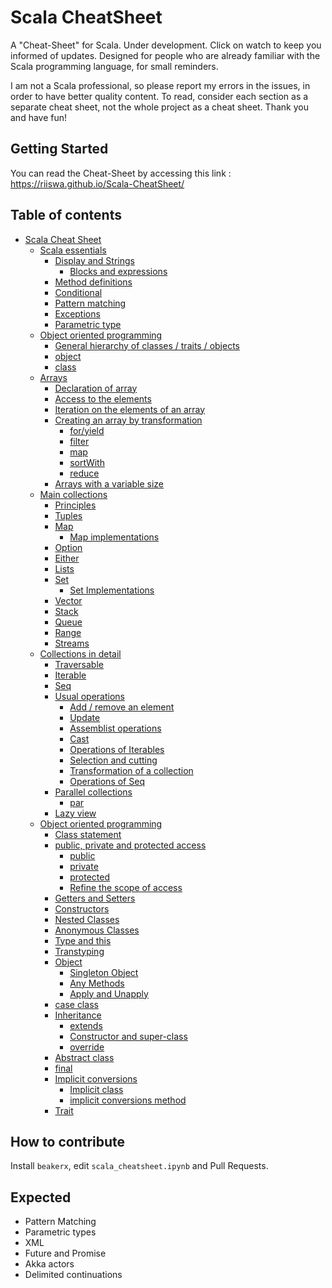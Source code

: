 # Scala CheatSheet

A "Cheat-Sheet" for Scala. Under development. Click on watch to keep you informed of updates. Designed for people who are already familiar with the Scala programming language, for small reminders.

I am not a Scala professional, so please report my errors in the issues, in order to have better quality content. To read, consider each section as a separate cheat sheet, not the whole project as a cheat sheet. Thank you and have fun!

## Getting Started

You can read the Cheat-Sheet by accessing this link : https://riiswa.github.io/Scala-CheatSheet/

## Table of contents

<div class="toc"><ul class="toc-item"><li><span><a href="https://riiswa.github.io/Scala-CheatSheet/#Scala-Cheat-Sheet" data-toc-modified-id="Scala-Cheat-Sheet-1">Scala Cheat Sheet</a></span><ul class="toc-item"><li><span><a href="https://riiswa.github.io/Scala-CheatSheet/#Scala-essentials" data-toc-modified-id="Scala-essentials-1.1">Scala essentials</a></span><ul class="toc-item"><li><span><a href="https://riiswa.github.io/Scala-CheatSheet/#Display-and-Strings" data-toc-modified-id="Display-and-Strings-1.1.1">Display and Strings</a></span><ul class="toc-item"><li><span><a href="https://riiswa.github.io/Scala-CheatSheet/#Blocks-and-expressions" data-toc-modified-id="Blocks-and-expressions-1.1.1.1">Blocks and expressions</a></span></li></ul></li><li><span><a href="https://riiswa.github.io/Scala-CheatSheet/#Method-definitions" data-toc-modified-id="Method-definitions-1.1.2">Method definitions</a></span></li><li><span><a href="https://riiswa.github.io/Scala-CheatSheet/#Conditional" data-toc-modified-id="Conditional-1.1.3">Conditional</a></span></li><li><span><a href="https://riiswa.github.io/Scala-CheatSheet/#Pattern-matching" data-toc-modified-id="Pattern-matching-1.1.4">Pattern matching</a></span></li><li><span><a href="https://riiswa.github.io/Scala-CheatSheet/#Exceptions" data-toc-modified-id="Exceptions-1.1.5">Exceptions</a></span></li><li><span><a href="https://riiswa.github.io/Scala-CheatSheet/#Parametric-type" data-toc-modified-id="Parametric-type-1.1.6">Parametric type</a></span></li></ul></li><li><span><a href="https://riiswa.github.io/Scala-CheatSheet/#Object-oriented-programming" data-toc-modified-id="Object-oriented-programming-1.2">Object oriented programming</a></span><ul class="toc-item"><li><span><a href="https://riiswa.github.io/Scala-CheatSheet/#General-hierarchy-of-classes-/-traits-/-objects" data-toc-modified-id="General-hierarchy-of-classes-/-traits-/-objects-1.2.1">General hierarchy of classes / traits / objects</a></span></li><li><span><a href="https://riiswa.github.io/Scala-CheatSheet/#object" data-toc-modified-id="object-1.2.2">object</a></span></li><li><span><a href="https://riiswa.github.io/Scala-CheatSheet/#class" data-toc-modified-id="class-1.2.3">class</a></span></li></ul></li><li><span><a href="https://riiswa.github.io/Scala-CheatSheet/#Arrays" data-toc-modified-id="Arrays-1.3">Arrays</a></span><ul class="toc-item"><li><span><a href="https://riiswa.github.io/Scala-CheatSheet/#Declaration-of-array" data-toc-modified-id="Declaration-of-array-1.3.1">Declaration of array</a></span></li><li><span><a href="https://riiswa.github.io/Scala-CheatSheet/#Access-to-the-elements" data-toc-modified-id="Access-to-the-elements-1.3.2">Access to the elements</a></span></li><li><span><a href="https://riiswa.github.io/Scala-CheatSheet/#Iteration-on-the-elements-of-an-array" data-toc-modified-id="Iteration-on-the-elements-of-an-array-1.3.3">Iteration on the elements of an array</a></span></li><li><span><a href="https://riiswa.github.io/Scala-CheatSheet/#Creating-an-array-by-transformation" data-toc-modified-id="Creating-an-array-by-transformation-1.3.4">Creating an array by transformation</a></span><ul class="toc-item"><li><span><a href="https://riiswa.github.io/Scala-CheatSheet/#for/yield" data-toc-modified-id="for/yield-1.3.4.1">for/yield</a></span></li><li><span><a href="https://riiswa.github.io/Scala-CheatSheet/#filter" data-toc-modified-id="filter-1.3.4.2">filter</a></span></li><li><span><a href="https://riiswa.github.io/Scala-CheatSheet/#map" data-toc-modified-id="map-1.3.4.3">map</a></span></li><li><span><a href="https://riiswa.github.io/Scala-CheatSheet/#sortWith" data-toc-modified-id="sortWith-1.3.4.4">sortWith</a></span></li><li><span><a href="https://riiswa.github.io/Scala-CheatSheet/#reduce" data-toc-modified-id="reduce-1.3.4.5">reduce</a></span></li></ul></li><li><span><a href="https://riiswa.github.io/Scala-CheatSheet/#Arrays-with-a-variable-size" data-toc-modified-id="Arrays-with-a-variable-size-1.3.5">Arrays with a variable size</a></span></li></ul></li><li><span><a href="https://riiswa.github.io/Scala-CheatSheet/#Main-collections" data-toc-modified-id="Main-collections-1.4">Main collections</a></span><ul class="toc-item"><li><span><a href="https://riiswa.github.io/Scala-CheatSheet/#Principles" data-toc-modified-id="Principles-1.4.1">Principles</a></span></li><li><span><a href="https://riiswa.github.io/Scala-CheatSheet/#Tuples" data-toc-modified-id="Tuples-1.4.2">Tuples</a></span></li><li><span><a href="https://riiswa.github.io/Scala-CheatSheet/#Map" data-toc-modified-id="Map-1.4.3">Map</a></span><ul class="toc-item"><li><span><a href="https://riiswa.github.io/Scala-CheatSheet/#Map-implementations" data-toc-modified-id="Map-implementations-1.4.3.1">Map implementations</a></span></li></ul></li><li><span><a href="https://riiswa.github.io/Scala-CheatSheet/#Option" data-toc-modified-id="Option-1.4.4">Option</a></span></li><li><span><a href="https://riiswa.github.io/Scala-CheatSheet/#Either" data-toc-modified-id="Either-1.4.5">Either</a></span></li><li><span><a href="https://riiswa.github.io/Scala-CheatSheet/#Lists" data-toc-modified-id="Lists-1.4.6">Lists</a></span></li><li><span><a href="https://riiswa.github.io/Scala-CheatSheet/#Set" data-toc-modified-id="Set-1.4.7">Set</a></span><ul class="toc-item"><li><span><a href="https://riiswa.github.io/Scala-CheatSheet/#Set-Implementations" data-toc-modified-id="Set-Implementations-1.4.7.1">Set Implementations</a></span></li></ul></li><li><span><a href="https://riiswa.github.io/Scala-CheatSheet/#Vector" data-toc-modified-id="Vector-1.4.8">Vector</a></span></li><li><span><a href="https://riiswa.github.io/Scala-CheatSheet/#Stack" data-toc-modified-id="Stack-1.4.9">Stack</a></span></li><li><span><a href="https://riiswa.github.io/Scala-CheatSheet/#Queue" data-toc-modified-id="Queue-1.4.10">Queue</a></span></li><li><span><a href="https://riiswa.github.io/Scala-CheatSheet/#Range" data-toc-modified-id="Range-1.4.11">Range</a></span></li><li><span><a href="https://riiswa.github.io/Scala-CheatSheet/#Streams" data-toc-modified-id="Streams-1.4.12">Streams</a></span></li></ul></li><li><span><a href="https://riiswa.github.io/Scala-CheatSheet/#Collections-in-detail" data-toc-modified-id="Collections-in-detail-1.5">Collections in detail</a></span><ul class="toc-item"><li><span><a href="https://riiswa.github.io/Scala-CheatSheet/#Traversable" data-toc-modified-id="Traversable-1.5.1">Traversable</a></span></li><li><span><a href="https://riiswa.github.io/Scala-CheatSheet/#Iterable" data-toc-modified-id="Iterable-1.5.2">Iterable</a></span></li><li><span><a href="https://riiswa.github.io/Scala-CheatSheet/#Seq" data-toc-modified-id="Seq-1.5.3">Seq</a></span></li><li><span><a href="https://riiswa.github.io/Scala-CheatSheet/#Usual-operations" data-toc-modified-id="Usual-operations-1.5.4">Usual operations</a></span><ul class="toc-item"><li><span><a href="https://riiswa.github.io/Scala-CheatSheet/#Add-/-remove-an-element" data-toc-modified-id="Add-/-remove-an-element-1.5.4.1">Add / remove an element</a></span></li><li><span><a href="https://riiswa.github.io/Scala-CheatSheet/#Update" data-toc-modified-id="Update-1.5.4.2">Update</a></span></li><li><span><a href="https://riiswa.github.io/Scala-CheatSheet/#Assemblist-operations" data-toc-modified-id="Assemblist-operations-1.5.4.3">Assemblist operations</a></span></li><li><span><a href="https://riiswa.github.io/Scala-CheatSheet/#Cast" data-toc-modified-id="Cast-1.5.4.4">Cast</a></span></li><li><span><a href="https://riiswa.github.io/Scala-CheatSheet/#Operations-of-Iterables" data-toc-modified-id="Operations-of-Iterables-1.5.4.5">Operations of Iterables</a></span></li><li><span><a href="https://riiswa.github.io/Scala-CheatSheet/#Selection-and-cutting" data-toc-modified-id="Selection-and-cutting-1.5.4.6">Selection and cutting</a></span></li><li><span><a href="https://riiswa.github.io/Scala-CheatSheet/#Transformation-of-a-collection" data-toc-modified-id="Transformation-of-a-collection-1.5.4.7">Transformation of a collection</a></span></li><li><span><a href="https://riiswa.github.io/Scala-CheatSheet/#Operations-of-Seq" data-toc-modified-id="Operations-of-Seq-1.5.4.8">Operations of Seq</a></span></li></ul></li><li><span><a href="https://riiswa.github.io/Scala-CheatSheet/#Parallel-collections" data-toc-modified-id="Parallel-collections-1.5.5">Parallel collections</a></span><ul class="toc-item"><li><span><a href="https://riiswa.github.io/Scala-CheatSheet/#par" data-toc-modified-id="par-1.5.5.1">par</a></span></li></ul></li><li><span><a href="https://riiswa.github.io/Scala-CheatSheet/#Lazy-view" data-toc-modified-id="Lazy-view-1.5.6">Lazy view</a></span></li></ul></li><li><span><a href="https://riiswa.github.io/Scala-CheatSheet/#Object-oriented-programming" data-toc-modified-id="Object-oriented-programming-1.6">Object oriented programming</a></span><ul class="toc-item"><li><span><a href="https://riiswa.github.io/Scala-CheatSheet/#Class-statement" data-toc-modified-id="Class-statement-1.6.1">Class statement</a></span></li><li><span><a href="https://riiswa.github.io/Scala-CheatSheet/#public,-private-and-protected-access" data-toc-modified-id="public,-private-and-protected-access-1.6.2">public, private and protected access</a></span><ul class="toc-item"><li><span><a href="https://riiswa.github.io/Scala-CheatSheet/#public" data-toc-modified-id="public-1.6.2.1">public</a></span></li><li><span><a href="https://riiswa.github.io/Scala-CheatSheet/#private" data-toc-modified-id="private-1.6.2.2">private</a></span></li><li><span><a href="https://riiswa.github.io/Scala-CheatSheet/#protected" data-toc-modified-id="protected-1.6.2.3">protected</a></span></li><li><span><a href="https://riiswa.github.io/Scala-CheatSheet/#Refine-the-scope-of-access" data-toc-modified-id="Refine-the-scope-of-access-1.6.2.4">Refine the scope of access</a></span></li></ul></li><li><span><a href="https://riiswa.github.io/Scala-CheatSheet/#Getters-and-Setters" data-toc-modified-id="Getters-and-Setters-1.6.3">Getters and Setters</a></span></li><li><span><a href="https://riiswa.github.io/Scala-CheatSheet/#Constructors" data-toc-modified-id="Constructors-1.6.4">Constructors</a></span></li><li><span><a href="https://riiswa.github.io/Scala-CheatSheet/#Nested-Classes" data-toc-modified-id="Nested-Classes-1.6.5">Nested Classes</a></span></li><li><span><a href="https://riiswa.github.io/Scala-CheatSheet/#Anonymous-Classes" data-toc-modified-id="Anonymous-Classes-1.6.6">Anonymous Classes</a></span></li><li><span><a href="https://riiswa.github.io/Scala-CheatSheet/#Type-and-this" data-toc-modified-id="Type-and-this-1.6.7">Type and this</a></span></li><li><span><a href="https://riiswa.github.io/Scala-CheatSheet/#Transtyping" data-toc-modified-id="Transtyping-1.6.8">Transtyping</a></span></li><li><span><a href="https://riiswa.github.io/Scala-CheatSheet/#Object" data-toc-modified-id="Object-1.6.9">Object</a></span><ul class="toc-item"><li><span><a href="https://riiswa.github.io/Scala-CheatSheet/#Singleton-Object" data-toc-modified-id="Singleton-Object-1.6.9.1">Singleton Object</a></span></li><li><span><a href="https://riiswa.github.io/Scala-CheatSheet/#Any-Methods" data-toc-modified-id="Any-Methods-1.6.9.2">Any Methods</a></span></li><li><span><a href="https://riiswa.github.io/Scala-CheatSheet/#Apply-and-Unapply" data-toc-modified-id="Apply-and-Unapply-1.6.9.3">Apply and Unapply</a></span></li></ul></li><li><span><a href="https://riiswa.github.io/Scala-CheatSheet/#case-class" data-toc-modified-id="case-class-1.6.10">case class</a></span></li><li><span><a href="https://riiswa.github.io/Scala-CheatSheet/#Inheritance" data-toc-modified-id="Inheritance-1.6.11">Inheritance</a></span><ul class="toc-item"><li><span><a href="https://riiswa.github.io/Scala-CheatSheet/#extends" data-toc-modified-id="extends-1.6.11.1">extends</a></span></li><li><span><a href="https://riiswa.github.io/Scala-CheatSheet/#Constructor-and-super-class" data-toc-modified-id="Constructor-and-super-class-1.6.11.2">Constructor and super-class</a></span></li><li><span><a href="https://riiswa.github.io/Scala-CheatSheet/#override" data-toc-modified-id="override-1.6.11.3">override</a></span></li></ul></li><li><span><a href="https://riiswa.github.io/Scala-CheatSheet/#Abstract-class" data-toc-modified-id="Abstract-class-1.6.12">Abstract class</a></span></li><li><span><a href="https://riiswa.github.io/Scala-CheatSheet/#final" data-toc-modified-id="final-1.6.13">final</a></span></li><li><span><a href="https://riiswa.github.io/Scala-CheatSheet/#Implicit-conversions" data-toc-modified-id="Implicit-conversions-1.6.14">Implicit conversions</a></span><ul class="toc-item"><li><span><a href="https://riiswa.github.io/Scala-CheatSheet/#Implicit-class" data-toc-modified-id="Implicit-class-1.6.14.1">Implicit class</a></span></li><li><span><a href="https://riiswa.github.io/Scala-CheatSheet/#implicit-conversions-method" data-toc-modified-id="implicit-conversions-method-1.6.14.2">implicit conversions method</a></span></li></ul></li><li><span><a href="https://riiswa.github.io/Scala-CheatSheet/#Trait" data-toc-modified-id="Trait-1.6.15">Trait</a></span></li></ul></li></ul></li></ul></div>


## How to contribute

Install `beakerx`, edit `scala_cheatsheet.ipynb` and Pull Requests.

## Expected

- Pattern Matching
- Parametric types
- XML
- Future and Promise
- Akka actors
- Delimited continuations

